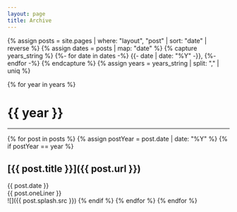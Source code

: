 ```yaml
---
layout: page
title: Archive
---
```


{% assign posts = site.pages | where: "layout", "post" | sort: "date" | reverse %}
{% assign dates = posts | map: "date" %}
{% capture years_string %}
{%- for date in dates -%}
{{- date | date: "%Y" -}},
{%- endfor -%}
{% endcapture %}
{% assign years = years_string | split: ","  | uniq %}

{% for year in years %}
# {{ year }}
------------
{% for post in posts %}
{% assign postYear = post.date | date: "%Y" %}
{% if postYear == year %}
## [{{ post.title }}]({{ post.url }})
{{ post.date }}  
{{ post.oneLiner }}  
![]({{ post.splash.src }})
{% endif %}
{% endfor %}
{% endfor %}
